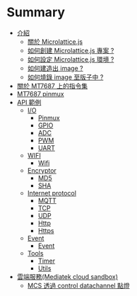 # Summary
* [介紹](intro/README.md)
  * [關於 Microlattice.js]()
  * [如何創建 Microlattice.js 專案 ?](intro/README.md)
  * [如何設定 Microlattice.js 環境 ?]()
  * [如何建造出 image ?]()
  * [如何燒錄 image 至版子中 ?]()
* [關於 MT7687 上的指令集]()
* [MT7687 pinmux]() 
* [API 範例](api/README.md)
  * [I/O](api/ioREADME.md)
    * [Pinmux](api/pinmux.md)
    * [GPIO](api/gpio.md)
    * [ADC](api/adc.md)
    * [PWM](api/pwm.md)
    * [UART](api/uart.md)
  * [WIFI](api/wifiREADME.md)
    * [Wifi](api/wifi.md)
  * [Encryptor](api/encryptorREADME.md)
    * [MD5](api/md5.md)
    * [SHA](api/sha.md)
  * [Internet protocol](api/internetprotocolREADME.md)
    * [MQTT](api/mqtt.md)
    * [TCP](api/tcp.md)
    * [UDP](api/udp.md)
    * [Http](api/http.md)
    * [Https](api/https.md)
  * [Event](api/eventREADME.md)
    * [Event](api/event.md)
  * [Tools](api/toolsREADME.md)
    * [Timer](api/timer.md)
    * [Utils](api/utils.md)
* [雲端服務(Mediatek cloud sandbox)](cloud/README.md)
  * [MCS 透過 control datachannel 點燈]()